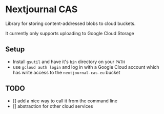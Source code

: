 # Nextjournal CAS

Library for storing content-addressed blobs to cloud buckets.

It currently only supports uploading to Google Cloud Storage

## Setup

- Install `gsutil` and have it's `bin` directory on your `PATH`
- use `gcloud auth login` and log in with a Google Cloud account which has write
access to the `nextjournal-cas-eu` bucket

## TODO

- [] add a nice way to call it from the command line
- [] abstraction for other cloud services
